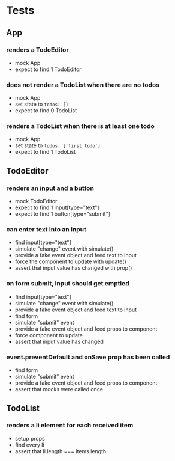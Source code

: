 # Tests

## App

### renders a TodoEditor

- mock App
- expect to find 1 TodoEditor

### does not render a TodoList when there are no todos

- mock App
- set state to `todos: []`
- expect to find 0 TodoList

### renders a TodoList when there is at least one todo

- mock App
- set state to `todos: ['first todo']`
- expect to find 1 TodoList

## TodoEditor

### renders an input and a button

- mock TodoEditor
- expect to find 1 input[type="text"]
- expect to find 1 button[type="submit"]

### can enter text into an input

- find input[type="text"]
- simulate "change" event with simulate()
- provide a fake event object and feed text to input
- force the component to update with update()
- assert that input value has changed with prop()

### on form submit, input should get emptied

- find input[type="text"]
- simulate "change" event with simulate()
- provide a fake event object and feed text to input
- find form
- simulate "submit" event
- provide a fake event object and feed props to component
- force component to update
- assert that input value has changed

### event.preventDefault and onSave prop has been called

- find form
- simulate "submit" event
- provide a fake event object and feed props to component
- assert that mocks were called once

## TodoList

### renders a li element for each received item

- setup props
- find every li
- assert that li.length === items.length



